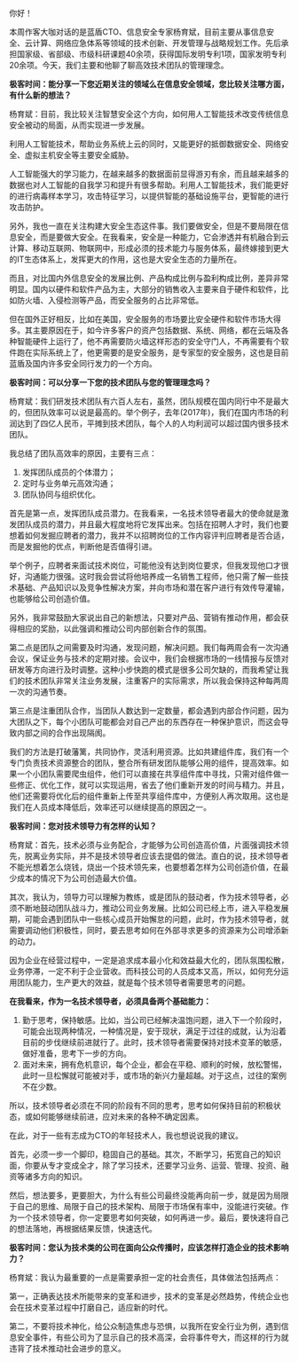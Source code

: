 你好！

本周作客大咖对话的是蓝盾CTO、信息安全专家杨育斌，目前主要从事信息安全、云计算、网络应急体系等领域的技术创新、开发管理与战略规划工作。先后承担国家级、省部级、市级科研课题40余项，获得国际发明专利1项，国家发明专利20余项。今天，我们主要和他聊了聊高效技术团队的管理理念。

**极客时间：能分享一下您近期关注的领域么在信息安全领域，您比较关注哪方面，有什么新的想法？** 

杨育斌：目前，我比较关注智慧安全这个方向，如何用人工智能技术改变传统信息安全被动的局面，从而实现进一步发展。

利用人工智能技术，帮助业务系统上云的同时，又能更好的抵御数据安全、网络安全、虚拟主机安全等主要安全威胁。

人工智能强大的学习能力，在越来越多的数据面前显得游刃有余，而且越来越多的数据也对人工智能的自我学习和提升有很多帮助。利用人工智能技术，我们能更好的进行病毒样本学习，攻击特征学习，以提供智能的基础设施平台，更智能的进行攻击防护。

另外，我也一直在关注构建大安全生态这件事。我们要做安全，但是不要局限在信息安全，而是要做大安全。在我看来，安全是一种能力，它会渗透并有机融合到云计算、移动互联网、物联网中，形成必须的技术能力与服务体系，最终嫁接到更大的IT生态体系上，发挥更大的作用，这也是大安全生态的力量所在。

而且，对比国内外信息安全的发展比例、产品构成比例与盈利构成比例，差异非常明显。国内以硬件和软件产品为主，大部分的销售收入主要来自于硬件和软件，比如防火墙、入侵检测等产品，而安全服务的占比非常低。

但在国外正好相反，比如在美国，安全服务的市场要比安全硬件和软件市场大得多。其主要原因在于，如今许多客户的资产包括数据、系统、网络，都在云端及各种智能硬件上运行了，他不再需要防火墙这样形态的安全守门人，不再需要有个软件跑在实际系统上了，他更需要的是安全服务，是专家型的安全服务，这也是目前蓝盾及国内许多安全同行发力的一个方向。

**极客时间：可以分享一下您的技术团队与您的管理理念吗？** 

杨育斌：我们研发技术团队有六百人左右，虽然，团队规模在国内同行中不是最大的，但团队效率可以说是最高的。举个例子，去年(2017年)，我们在国内市场的利润达到了四亿人民币，平摊到技术团队，每个人的人均利润可以超过国内很多技术团队。

我总结了团队高效率的原因，主要有三点：

1.  发挥团队成员的个体潜力；
2.  定时与业务单元高效沟通；
3.  团队协同与组织优化。

首先是第一点，发挥团队成员潜力。在我看来，一名技术领导者最大的使命就是激发团队成员的潜力，并且最大程度地将它发挥出来。包括在招聘人才时，我们也要想着如何发掘应聘者的潜力，我并不以招聘岗位的工作内容评判应聘者是否合适，而是发掘他的优点，判断他是否值得引进。

举个例子，应聘者来面试技术岗位，可能他没有达到岗位要求，但我发现他口才很好，沟通能力很强。这时我会尝试将他培养成一名销售工程师，他只需了解一些技术基础、产品知识以及竞争性解决方案，并向市场和潜在客户进行有效传导灌输，也能够给公司创造价值。

另外，我非常鼓励大家说出自己的新想法，只要对产品、营销有推动作用，都会获得相应的奖励，以此强调和推动公司内部创新合作的氛围。

第二点是团队之间需要及时沟通，发现问题，解决问题。我们每两周会有一次沟通会议，保证业务与技术的定期对接。会议中，我们会根据市场的一线情报与反馈对研发等方向进行及时调整。这种小步快跑的模式是很多公司欠缺的，而我希望让我们的技术团队非常关注业务发展，注重客户的实际需求，所以我会保持这种每两周一次的沟通节奏。

第三点是注重团队合作，当团队人数达到一定数量，都会遇到内部合作问题，因为大团队之下，每个小团队可能都会对自己产出的东西存在一种保护意识，而这会导致内部之间的合作出现隔阂。

我们的方法是打破藩篱，共同协作，灵活利用资源。比如共建组件库，我们有一个专门负责技术资源整合的团队，整合所有研发团队能够公用的组件，提高效率。如果一个小团队需要爬虫组件，他们可以直接在共享组件库中寻找，只需对组件做一些修正、优化工作，就可以实现运用，省去了他们重新开发的时间与精力。并且，他们还需要将优化后的组件重新上传至共享组件库中，方便别人再次取用。这也是我们在人员成本降低后，效率还可以继续提高的原因之一。

**极客时间：您对技术领导力有怎样的认知？** 

杨育斌：首先，技术必须与业务配合，才能够为公司创造高价值，片面强调技术领先，脱离业务实际，并不是技术领导者应该去提倡的做法。直白的说，技术领导者不能光想着怎么烧钱，烧出一个技术领先来，也要想着怎样为公司创造价值，在最少成本的情况下为公司创造最大价值。

其次，我认为，领导力可以理解为教练，或是团队的鼓动者，作为技术领导者，必须不断地鼓动团队战斗力，推动公司业务发展。比如公司已经上市，进入平稳发展期，可能会遇到团队中一些核心成员开始懈怠的问题，此时，作为技术领导者，就需要调动他们积极性，同时，要去思考如何在外部寻求更多的资源来为公司增添新的动力。

因为企业在经营过程中，一定是追求成本最小化和效益最大化的，团队氛围松散，业务停滞，一定不利于企业营收。而科技公司的人员成本又高，所以，如何充分运用团队能力，生产更大的效益，就是每个技术领导者需要思考的问题。

**在我看来，作为一名技术领导者，必须具备两个基础能力：** 

1.  勤于思考，保持敏感。比如，当公司已经解决温饱问题，进入下一个阶段时，可能会出现两种情况，一种情况是，安于现状，满足于过往的成就，认为沿着目前的步伐继续前进就行了。此时，技术领导者需要保持对技术变革的敏感，做好准备，思考下一步的方向。
2.  面对未来，拥有危机意识，每个企业，都会在平稳、顺利的时候，放松警惕，此时一旦松懈就可能被对手，或市场的新兴力量超越。对于这点，过往的案例不在少数。

所以，技术领导者必须在不同的阶段有不同的思考，思考如何保持目前的积极状态，或如何能够继续前进，应对未来的各种不确定因素。

在此，对于一些有志成为CTO的年轻技术人，我也想说说我的建议。

首先，必须一步一个脚印，稳固自己的基础。其次，不断学习，拓宽自己的知识面，你要从专才变成全才，除了学习技术，还要学习业务、运营、管理、投资、融资等诸多方向的知识。

然后，想法要多，更要胆大，为什么有些公司最终没能再向前一步，就是因为局限于自己的思维、局限于自己的技术架构、局限于市场保有率中，没能进行突破。作为一个技术领导者，你一定要思考如何突破，如何再进一步。最后，要快速将自己的想法落地，再根据结果反馈，快速迭代。

**极客时间：您认为技术类的公司在面向公众传播时，应该怎样打造企业的技术影响力？** 

杨育斌：我认为最重要的一点是需要承担一定的社会责任，具体做法包括两点：

第一，正确表达技术所能带来的变革和进步，技术的变革是必然趋势，传统企业也会在技术变革过程中打磨自己，适应新的时代。

第二，不要将技术神化，给公众制造焦虑与恐惧，以我所在安全行业为例，遇到信息安全事件，有些公司为了显示自己的技术高深，会将事件夸大，而这样的行为就违背了技术推动社会进步的意义。

